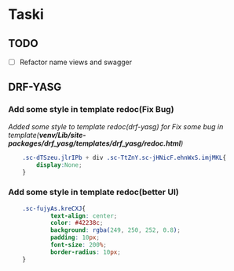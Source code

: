 # Taski

## TODO
- [ ] Refactor name views and swagger


## DRF-YASG
### Add some style in template redoc(Fix Bug)
_Added some style to template redoc(drf-yasg)
for Fix some bug in template(**venv/Lib/site-packages/drf_yasg/templates/drf_yasg/redoc.html**)_
```css
    .sc-dTSzeu.jlrIPb + div .sc-TtZnY.sc-jHNicF.ehnWxS.imjMKL{
        display:None;
    } 
```
### Add some style in template redoc(better UI)
```css
    .sc-fujyAs.kreCXJ{
            text-align: center;
            color: #42238c;
            background: rgba(249, 250, 252, 0.8);
            padding: 10px;
            font-size: 200%;
            border-radius: 10px;
    }
```

